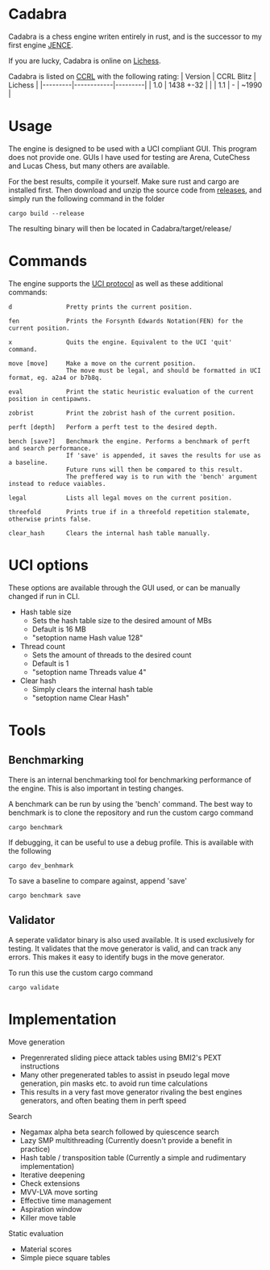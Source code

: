 # Cadabra

Cadabra is a chess engine writen entirely in rust, and is the successor to my first engine [JENCE](https://github.com/PQNebel/JENChessEngine).

If you are lucky, Cadabra is online on [Lichess](https://lichess.org/@/CadabraBot).

Cadabra is listed on [CCRL](http://ccrl.chessdom.com/ccrl/404/) with the following rating:
| Version | CCRL Blitz | Lichess |
|---------|------------|---------|
| 1.0     | 1438 +-32  |         |
| 1.1     |     -      |  ~1990  |

# Usage

The engine is designed to be used with a UCI compliant GUI. This program does not provide one. GUIs I have used for testing are Arena, CuteChess and Lucas Chess, but many others are available.

<!---
Precompiled binaries are provided under [releases](https://github.com/JENebel/Cadabra/releases). The BMI2 versions are prefferable, but may not be supported on older machines.
-->

For the best results, compile it yourself. Make sure rust and cargo are installed first. Then download and unzip the source code from [releases](https://github.com/JENebel/Cadabra/releases), and simply run the following command in the folder

    cargo build --release

The resulting binary will then be located in Cadabra/target/release/

# Commands

The engine supports the [UCI protocol](https://backscattering.de/chess/uci/) as well as these additional commands:

    d               Pretty prints the current position.

    fen             Prints the Forsynth Edwards Notation(FEN) for the current position.

    x               Quits the engine. Equivalent to the UCI 'quit' command.

    move [move]     Make a move on the current position.
                    The move must be legal, and should be formatted in UCI format, eg. a2a4 or b7b8q.

    eval            Print the static heuristic evaluation of the current position in centipawns.

    zobrist         Print the zobrist hash of the current position.

    perft [depth]   Perform a perft test to the desired depth.

    bench [save?]   Benchmark the engine. Performs a benchmark of perft and search performance.
                    If 'save' is appended, it saves the results for use as a baseline.
                    Future runs will then be compared to this result.
                    The preffered way is to run with the 'bench' argument instead to reduce vaiables.
  
    legal           Lists all legal moves on the current position.
  
    threefold       Prints true if in a threefold repetition stalemate, otherwise prints false.
  
    clear_hash      Clears the internal hash table manually.


<a id="options"></a>

# UCI options

These options are available through the GUI used, or can be manually changed if run in CLI.
  - Hash table size
    - Sets the hash table size to the desired amount of MBs
    - Default is 16 MB
    - "setoption name Hash value 128"
  - Thread count
    - Sets the amount of threads to the desired count
    - Default is 1
    - "setoption name Threads value 4"
  - Clear hash
    - Simply clears the internal hash table
    - "setoption name Clear Hash"

# Tools

## Benchmarking

There is an internal benchmarking tool for benchmarking performance of the engine. This is also important in testing changes.

A benchmark can be run by using the 'bench' command.
The best way to benchmark is to clone the repository and run the custom cargo command

    cargo benchmark

If debugging, it can be useful to use a debug profile. This is available with the following

    cargo dev_benhmark

To save a baseline to compare against, append 'save'

    cargo benchmark save

## Validator

A seperate validator binary is also used available. It is used exclusively for testing. It validates that the move generator is valid, and can track any errors. This makes it easy to identify bugs in the move generator.

To run this use the custom cargo command

    cargo validate

# Implementation

Move generation
  - Pregenrerated sliding piece attack tables using BMI2's PEXT instructions
  - Many other pregenerated tables to assist in pseudo legal move generation, pin masks etc. to avoid run time calculations
  - This results in a very fast move generator rivaling the best engines generators, and often beating them in perft speed

Search
  - Negamax alpha beta search followed by quiescence search
  - Lazy SMP multithreading (Currently doesn't provide a benefit in practice)
  - Hash table / transposition table (Currently a simple and rudimentary implementation)
  - Iterative deepening
  - Check extensions
  - MVV-LVA move sorting
  - Effective time management
  - Aspiration window
  - Killer move table

Static evaluation
  - Material scores
  - Simple piece square tables
